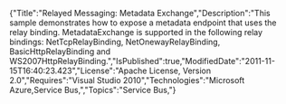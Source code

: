 {"Title":"Relayed Messaging: Metadata Exchange","Description":"This sample demonstrates how to expose a metadata endpoint that uses the relay binding. MetadataExchange is supported in the following relay bindings: NetTcpRelayBinding, NetOnewayRelayBinding, BasicHttpRelayBinding and WS2007HttpRelayBinding.","IsPublished":true,"ModifiedDate":"2011-11-15T16:40:23.423","License":"Apache License, Version 2.0","Requires":"Visual Studio 2010","Technologies":"Microsoft Azure,Service Bus,","Topics":"Service Bus,"}